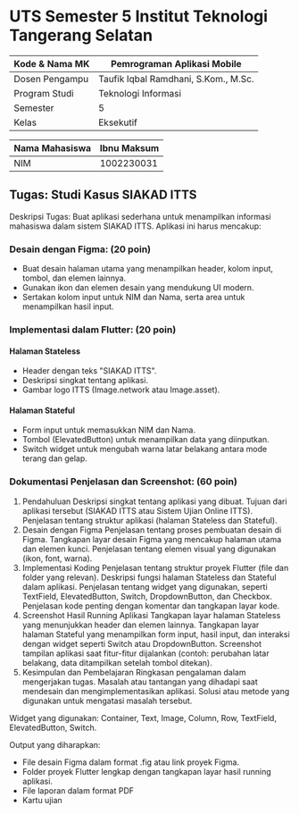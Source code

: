 # UTS Semester 5 Institut Teknologi Tangerang Selatan

| Kode & Nama MK  | Pemrograman Aplikasi Mobile |
|---|---|
| Dosen Pengampu  | Taufik Iqbal Ramdhani, S.Kom., M.Sc. |
| Program Studi  | Teknologi Informasi |
| Semester | 5 |
| Kelas | Eksekutif |

| Nama Mahasiswa | Ibnu Maksum |
|---|---|
| NIM | 1002230031 |

## Tugas: Studi Kasus SIAKAD ITTS

Deskripsi Tugas: Buat aplikasi sederhana untuk menampilkan informasi mahasiswa dalam sistem SIAKAD
ITTS. Aplikasi ini harus mencakup:

### Desain dengan Figma: (20 poin)

- Buat desain halaman utama yang menampilkan header, kolom input, tombol, dan elemen
lainnya.
- Gunakan ikon dan elemen desain yang mendukung UI modern.
- Sertakan kolom input untuk NIM dan Nama, serta area untuk menampilkan hasil input.

### Implementasi dalam Flutter: (20 poin)

#### Halaman Stateless

- Header dengan teks "SIAKAD ITTS".
- Deskripsi singkat tentang aplikasi.
- Gambar logo ITTS (Image.network atau Image.asset).

#### Halaman Stateful

- Form input untuk memasukkan NIM dan Nama.
- Tombol (ElevatedButton) untuk menampilkan data yang diinputkan.
- Switch widget untuk mengubah warna latar belakang antara mode terang dan gelap.

### Dokumentasi Penjelasan dan Screenshot: (60 poin)

1. Pendahuluan
Deskripsi singkat tentang aplikasi yang dibuat.
Tujuan dari aplikasi tersebut (SIAKAD ITTS atau Sistem Ujian Online ITTS).
Penjelasan tentang struktur aplikasi (halaman Stateless dan Stateful).
1. Desain dengan Figma
Penjelasan tentang proses pembuatan desain di Figma.
Tangkapan layar desain Figma yang mencakup halaman utama dan elemen kunci.
Penjelasan tentang elemen visual yang digunakan (ikon, font, warna).
1. Implementasi Koding
Penjelasan tentang struktur proyek Flutter (file dan folder yang relevan). Deskripsi fungsi halaman Stateless dan Stateful dalam aplikasi.
Penjelasan tentang widget yang digunakan, seperti TextField, ElevatedButton, Switch,
DropdownButton, dan Checkbox.
Penjelasan kode penting dengan komentar dan tangkapan layar kode.
1. Screenshot Hasil Running Aplikasi
Tangkapan layar halaman Stateless yang menunjukkan header dan elemen lainnya.
Tangkapan layar halaman Stateful yang menampilkan form input, hasil input, dan interaksi
dengan widget seperti Switch atau DropdownButton.
Screenshot tampilan aplikasi saat fitur-fitur dijalankan (contoh: perubahan latar belakang, data
ditampilkan setelah tombol ditekan).
1. Kesimpulan dan Pembelajaran
Ringkasan pengalaman dalam mengerjakan tugas.
Masalah atau tantangan yang dihadapi saat mendesain dan mengimplementasikan aplikasi.
Solusi atau metode yang digunakan untuk mengatasi masalah tersebut.

Widget yang digunakan: Container, Text, Image, Column, Row, TextField, ElevatedButton, Switch.

Output yang diharapkan:

- File desain Figma dalam format .fig atau link proyek Figma.
- Folder proyek Flutter lengkap dengan tangkapan layar hasil running aplikasi.
- File laporan dalam format PDF
- Kartu ujian
